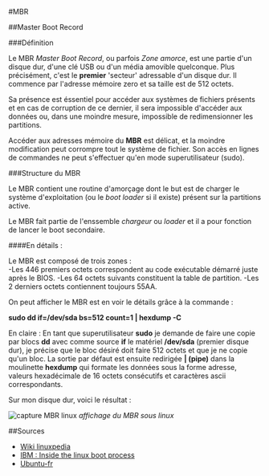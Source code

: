 #MBR

##Master Boot Record

###Définition

Le MBR *Master Boot Record*, ou parfois *Zone amorce*, est une partie d'un disque dur, d'une clé USB ou d'un média amovible quelconque. 
Plus précisément, c'est le **premier** 'secteur' adressable d'un disque dur. Il commence par l'adresse mémoire zero et sa taille est de 512 octets.

Sa présence est éssentiel pour accéder aux systèmes de fichiers présents et en cas de corruption de ce dernier, il sera impossible d'accéder aux données ou, dans une moindre mesure, impossible de redimensionner les partitions. 

Accéder aux adresses mémoire du **MBR** est délicat, et la moindre modification peut corrompre tout le système de fichier. Son accès en lignes de commandes ne peut s'effectuer qu'en mode superutilisateur (sudo).

###Structure du MBR

Le MBR contient une routine d'amorçage dont le but est de charger le système d'exploitation (ou le *boot loader* si il existe) présent sur la partitions active. 

Le MBR fait partie de l'enssemble *chargeur* ou *loader* et il a pour fonction de lancer le boot secondaire. 

####En détails : 

Le MBR est composé de trois zones :   
-Les 446 premiers octets correspondent au code exécutable démarré juste après le BIOS.
-Les 64 octets suivants constituent la table de partition.
-Les 2 derniers octets contiennent toujours 55AA.

On peut afficher le MBR est en voir le détails grâce à la commande :

__sudo dd if=/dev/sda bs=512 count=1 | hexdump -C__

En claire : 
  En tant que superutilisateur __sudo__ je demande de faire une copie par blocs __dd__ avec comme source __if__ le matériel __/dev/sda__ (premier disque dur), je précise que le bloc désiré doit faire 512 octets et que je ne copie qu'un bloc.
  La sortie par défaut est ensuite redirigée __| (pipe)__ dans la moulinette __hexdump__ qui formate les données sous la forme adresse, valeurs hexadécimale de 16 octets consécutifs et caractères ascii correspondants. 

Sur mon disque dur, voici le résultat : 


![capture MBR linux](https://drive.google.com/file/d/0ByYeiSkwi0AzY0pubkxMajJIOFk/view)
*affichage du MBR sous linux*





##Sources

- [Wiki linuxpedia](http://www.linuxpedia.fr/doku.php/util/boot)
- [IBM : Inside the linux boot process](http://www.ibm.com/developerworks/linux/library/l-linuxboot/)
- [Ubuntu-fr](https://doc.ubuntu-fr.org/mbr)

